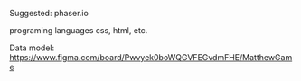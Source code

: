 Suggested:
phaser.io

programing languages
css, html, etc.

Data model:
https://www.figma.com/board/Pwvyek0boWQGVFEGvdmFHE/MatthewGame

